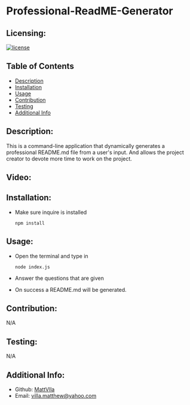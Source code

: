# Professional-ReadME-Generator

## Licensing:

  [![license](https://img.shields.io/badge/license--blue)](https://shields.io)
  
## Table of Contents

- [Description](#description)
- [Installation](#installation)
- [Usage](#usage)
- [Contribution](#contribution)
- [Testing](#testing)
- [Additional Info](#additional-info)
  
## Description:

  This is a command-line application that dynamically generates a professional README.md file from a user's input. 
  And allows the project creator to devote more time to work on the project.

## Video:



## Installation:

  - Make sure inquire is installed
  
        npm install

## Usage:

  - Open the terminal and type in 
  
        node index.js
  
  - Answer the questions that are given 
  
  - On success a README.md will be generated.
  
## Contribution: 

  N/A
 
## Testing:

  N/A
  
## Additional Info:

- Github: [MattVlla](https://github.com/MattVlla)
- Email: villa.matthew@yahoo.com
